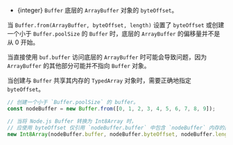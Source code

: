 
* {integer} `Buffer` 底层的 `ArrayBuffer` 对象的 `byteOffset`。

当 `Buffer.from(ArrayBuffer, byteOffset, length)` 设置了 `byteOffset` 或创建一个小于 `Buffer.poolSize` 的 `Buffer` 时，底层的 `ArrayBuffer` 的偏移量并不是从 0 开始。

当直接使用 `buf.buffer` 访问底层的 `ArrayBuffer` 时可能会导致问题，因为 `ArrayBuffer` 的其他部分可能并不指向 `Buffer` 对象。

当创建与 `Buffer` 共享其内存的 `TypedArray` 对象时，需要正确地指定 `byteOffset`。

```js
// 创建一个小于 `Buffer.poolSize` 的 buffer。
const nodeBuffer = new Buffer.from([0, 1, 2, 3, 4, 5, 6, 7, 8, 9]);

// 当将 Node.js Buffer 转换为 Int8Array 时，
// 应使用 byteOffset 仅引用 `nodeBuffer.buffer` 中包含 `nodeBuffer` 内存的部分。
new Int8Array(nodeBuffer.buffer, nodeBuffer.byteOffset, nodeBuffer.length);
```

